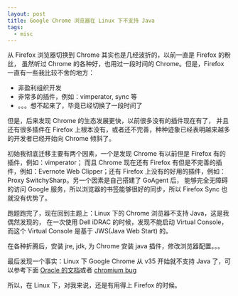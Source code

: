 ```yaml
---
layout: post
title: Google Chrome 浏览器在 Linux 下不支持 Java
tags:
  - misc
---
```


从 Firefox 浏览器切换到 Chrome 其实也是几经波折的，以前一直是 Firefox 的粉丝，
虽然听过 Chrome 的各种好，也用过一段时间的 Chrome。但是，Firefox
一直有一些我比较不舍的地方：

- 非盈利组织开发
- 非常多的插件，例如：vimperator, sync 等
- 。。。想不起来了，毕竟已经切换了一段时间了

但是，后来发现 Chrome 的生态发展更快，以前很多没有的插件现在有了，
并且还有很多插件在 Firefox 上根本没有，或者还不完善，种种迹象已经表明越来越多的开发者已经开始向
Chrome 倾斜了。

初始我彻底迁移主要有两个因素，一个是发现 Chrome 有以前但是 Firefox 有的插件，例如：vimperator；
而且 Chrome 现在还有 Firefox 有但是不完善的插件，例如：Evernote Web Clipper；还有 Firefox
上没有的好用的插件，例如：Proxy SwitchySharp。另一个因素是自己搭建了 GoAgent 后，
能够完全无障碍的访问 Google 服务，所以浏览器的书签能够很好的同步，所以 Firefox Sync
也就没有优势了。

跑题跑完了，现在回到主题上：Linux 下的 Chrome 浏览器不支持 Java，这是我偶然发现的，
在一次使用 Dell iDRAC 的时候，发现不能启动 Virtual Console，而这个 Virtual Console
是基于 JWS(Java Web Start) 的。

在各种折腾后，安装 jre, jdk, 为 Chrome 安装 java 插件，修改浏览器配置。。。

最后发现一个事实：Linux 下 Google Chrome 从 v35 开始就不支持 Java 了，可以参考下面
[Oracle 的文档](https://java.com/en/download/faq/chrome.xml)或者
[chromium bug](https://code.google.com/p/chromium/issues/detail?id=409056)

所以，在 Linux 下，对我来说，还是有用得上 Firefox 的时候。
